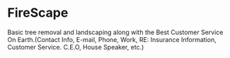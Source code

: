 # FireScape
Basic tree removal and landscaping along with the Best Customer Service On Earth.(Contact Info, E-mail, Phone, Work, RE: Insurance Information, Customer Service. C.E.O, House Speaker, etc.)
